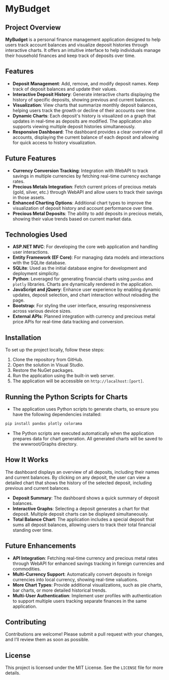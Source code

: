 # MyBudget

## Project Overview

**MyBudget** is a personal finance management application designed to help users track account balances and visualize deposit histories through interactive charts. It offers an intuitive interface to help individuals manage their household finances and keep track of deposits over time.

## Features

- **Deposit Management**: Add, remove, and modify deposit names. Keep track of deposit balances and update their values.
- **Interactive Deposit History**: Generate interactive charts displaying the history of specific deposits, showing previous and current balances.
- **Visualization**: View charts that summarize monthly deposit balances, helping users track the growth or decline of their accounts over time.
- **Dynamic Charts**: Each deposit's history is visualized on a graph that updates in real-time as deposits are modified. The application also supports viewing multiple deposit histories simultaneously.
- **Responsive Dashboard**: The dashboard provides a clear overview of all accounts, displaying the current balance of each deposit and allowing for quick access to history visualization.

## Future Features

- **Currency Conversion Tracking**: Integration with WebAPI to track savings in multiple currencies by fetching real-time currency exchange rates.
- **Precious Metals Integration**: Fetch current prices of precious metals (gold, silver, etc.) through WebAPI and allow users to track their savings in those assets.
- **Enhanced Charting Options**: Additional chart types to improve the visualization of deposit history and account performance over time.
- **Precious Metal Deposits**: The ability to add deposits in precious metals, showing their value trends based on current market data.

## Technologies Used

- **ASP.NET MVC**: For developing the core web application and handling user interactions.
- **Entity Framework (EF Core)**: For managing data models and interactions with the SQLite database.
- **SQLite**: Used as the initial database engine for development and deployment simplicity.
- **Python**: Leveraged for generating financial charts using `pandas` and `plotly` libraries. Charts are dynamically rendered in the application.
- **JavaScript and jQuery**: Enhance user experience by enabling dynamic updates, deposit selection, and chart interaction without reloading the page.
- **Bootstrap**: For styling the user interface, ensuring responsiveness across various device sizes.
- **External APIs**: Planned integration with currency and precious metal price APIs for real-time data tracking and conversion.

## Installation

To set up the project locally, follow these steps:
1. Clone the repository from GitHub.
2. Open the solution in Visual Studio.
3. Restore the NuGet packages.
4. Run the application using the built-in web server.
5. The application will be accessible on `http://localhost:[port]`.

## Running the Python Scripts for Charts
- The application uses Python scripts to generate charts, so ensure you have the following dependencies installed:
```bash
pip install pandas plotly colorama
```
- The Python scripts are executed automatically when the application prepares data for chart generation. All generated charts will be saved to the wwwroot/Graphs directory.

## How It Works
The dashboard displays an overview of all deposits, including their names and current balances. By clicking on any deposit, the user can view a detailed chart that shows the history of the selected deposit, including previous and current balances.
- **Deposit Summary**: The dashboard shows a quick summary of deposit balances.
- **Interactive Graphs**: Selecting a deposit generates a chart for that deposit. Multiple deposit charts can be displayed simultaneously.
- **Total Balance Chart**: The application includes a special deposit that sums all deposit balances, allowing users to track their total financial standing over time.

## Future Enhancements
- **API Integration**: Fetching real-time currency and precious metal rates through WebAPI for enhanced savings tracking in foreign currencies and commodities.
- **Multi-Currency Support**: Automatically convert deposits in foreign currencies into local currency, showing real-time valuations.
- **More Chart Types**: Provide additional visualizations, such as pie charts, bar charts, or more detailed historical trends.
- **Multi-User Authentication**: Implement user profiles with authentication to support multiple users tracking separate finances in the same application.

## Contributing

Contributions are welcome! Please submit a pull request with your changes, and I'll review them as soon as possible.

## License

This project is licensed under the MIT License. See the `LICENSE` file for more details.
